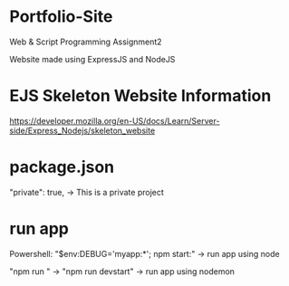 # Portfolio-Site
Web &amp; Script Programming Assignment2

Website made using ExpressJS and NodeJS




# EJS Skeleton Website Information
https://developer.mozilla.org/en-US/docs/Learn/Server-side/Express_Nodejs/skeleton_website

# package.json
  "private": true, -> This is a private project

# run app
Powershell: "$env:DEBUG='myapp:*'; npm start:" -> run app using node

"npm run <scriptname>" -> "npm run devstart" -> run app using nodemon
